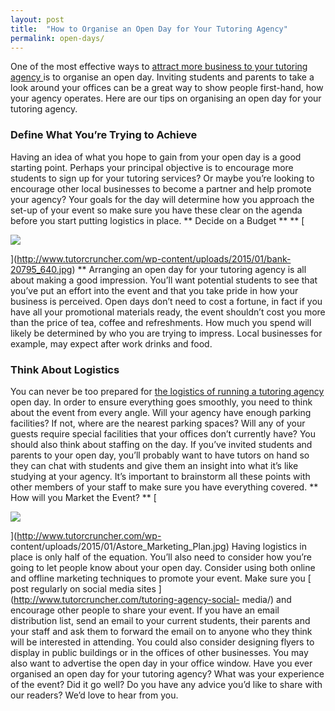 ```yaml
---
layout: post
title:  "How to Organise an Open Day for Your Tutoring Agency"
permalink: open-days/
---
```

One of the most effective ways to [ attract more business to your tutoring
agency ](http://www.tutorcruncher.com/marketing-goals-new-year/) is to
organise an open day. Inviting students and parents to take a look around your
offices can be a great way to show people first-hand, how your agency
operates. Here are our tips on organising an open day for your tutoring
agency. 

### Define What You’re Trying to Achieve

Having an idea of what you
hope to gain from your open day is a good starting point. Perhaps your
principal objective is to encourage more students to sign up for your tutoring
services? Or maybe you’re looking to encourage other local businesses to
become a partner and help promote your agency? Your goals for the day will
determine how you approach the set-up of your event so make sure you have
these clear on the agenda before you start putting logistics in place. **
Decide on a Budget ** ** [

<div class="img-holder full-width">
   <img src="{{ site.static}}/img/blogs/bank-20795_640-300x200.jpg" alt-text="Money"/>
</div>

](http://www.tutorcruncher.com/wp-content/uploads/2015/01/bank-20795_640.jpg)
** Arranging an open day for your tutoring agency is all about making a good
impression. You’ll want potential students to see that you’ve put an effort
into the event and that you take pride in how your business is perceived. Open
days don’t need to cost a fortune, in fact if you have all your promotional
materials ready, the event shouldn’t cost you more than the price of tea,
coffee and refreshments. How much you spend will likely be determined by who
you are trying to impress. Local businesses for example, may expect after work
drinks and food. 

### Think About Logistics

You can never be too prepared for
[ the logistics of running a tutoring agency
](http://www.tutorcruncher.com/getting-business-savvy-the-operational-side/)
open day. In order to ensure everything goes smoothly, you need to think about
the event from every angle. Will your agency have enough parking facilities?
If not, where are the nearest parking spaces? Will any of your guests require
special facilities that your offices don’t currently have? You should also
think about staffing on the day. If you’ve invited students and parents to
your open day, you’ll probably want to have tutors on hand so they can chat
with students and give them an insight into what it’s like studying at your
agency. It’s important to brainstorm all these points with other members of
your staff to make sure you have everything covered. ** How will you Market
the Event? ** [

<div class="img-holder full-width">
   <img src="{{ site.static}}/img/blogs/Astore_Marketing_Plan-300x250.jpg" alt-text="Marketing plan"/>
</div>

](http://www.tutorcruncher.com/wp-
content/uploads/2015/01/Astore_Marketing_Plan.jpg) Having logistics in place
is only half of the equation. You’ll also need to consider how you’re going to
let people know about your open day. Consider using both online and offline
marketing techniques to promote your event. Make sure you [ post regularly on
social media sites ](http://www.tutorcruncher.com/tutoring-agency-social-
media/) and encourage other people to share your event. If you have an email
distribution list, send an email to your current students, their parents and
your staff and ask them to forward the email on to anyone who they think will
be interested in attending. You could also consider designing flyers to
display in public buildings or in the offices of other businesses. You may
also want to advertise the open day in your office window. Have you ever
organised an open day for your tutoring agency? What was your experience of
the event? Did it go well? Do you have any advice you’d like to share with our
readers? We’d love to hear from you.
